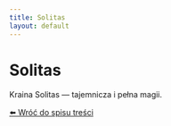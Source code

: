 ```yaml
---
title: Solitas
layout: default
---
```


# Solitas

Kraina Solitas — tajemnicza i pełna magii.

[⬅️ Wróć do spisu treści](../index.md)
